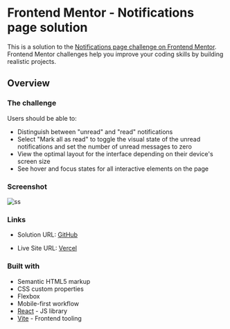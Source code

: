 # Frontend Mentor - Notifications page solution

This is a solution to the [Notifications page challenge on Frontend Mentor](https://www.frontendmentor.io/challenges/notifications-page-DqK5QAmKbC). Frontend Mentor challenges help you improve your coding skills by building realistic projects.

## Overview

### The challenge

Users should be able to:

- Distinguish between "unread" and "read" notifications
- Select "Mark all as read" to toggle the visual state of the unread notifications and set the number of unread messages to zero
- View the optimal layout for the interface depending on their device's screen size
- See hover and focus states for all interactive elements on the page

### Screenshot

![ss](https://user-images.githubusercontent.com/10114716/194034826-d6e425aa-7983-4334-b1fb-3171f27ecfa4.png)

### Links

- Solution URL: [GitHub](https://github.com/buraksakalli/frontend-mentor-notifications-page)

- Live Site URL: [Vercel](https://frontend-mentor-notifications-page.vercel.app/)

### Built with

- Semantic HTML5 markup
- CSS custom properties
- Flexbox
- Mobile-first workflow
- [React](https://reactjs.org/) - JS library
- [Vite](https://vitejs.dev/) - Frontend tooling
